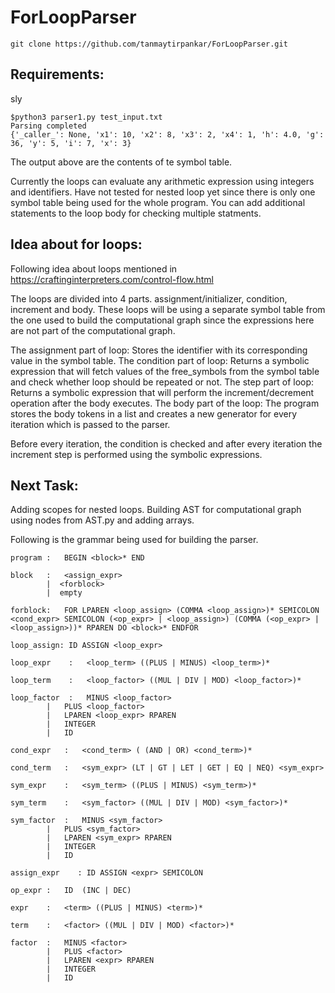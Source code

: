 # ForLoopParser
```
git clone https://github.com/tanmaytirpankar/ForLoopParser.git
```

## Requirements:
sly

```
$python3 parser1.py test_input.txt
Parsing completed
{'_caller_': None, 'x1': 10, 'x2': 8, 'x3': 2, 'x4': 1, 'h': 4.0, 'g': 36, 'y': 5, 'i': 7, 'x': 3}
```

The output above are the contents of te symbol table. 

Currently the loops can evaluate any arithmetic expression using integers and identifiers. Have not tested for nested loop yet since there is only one symbol table being used for the whole program. You can add additional statements to the loop body for checking multiple statments.

## Idea about for loops:
Following idea about loops mentioned in https://craftinginterpreters.com/control-flow.html

The loops are divided into 4 parts. assignment/initializer, condition, increment and body. These loops will be using a separate symbol table from the one used to build the computational graph since the expressions here are not part of the computational graph.

The assignment part of loop: Stores the identifier with its corresponding value in the symbol table.
The condition part of loop: Returns a symbolic expression that will fetch values of the free_symbols from the symbol table and check whether loop should be repeated or not.
The step part of loop: Returns a symbolic expression that will perform the increment/decrement operation after the body executes.
The body part of the loop: The program stores the body tokens in a list and creates a new generator for every iteration which is passed to the parser.

Before every iteration, the condition is checked and after every iteration the increment step is performed using the symbolic expressions.

## Next Task:
Adding scopes for nested loops.
Building AST for computational graph using nodes from AST.py and adding arrays.

Following is the grammar being used for building the parser. 
```
program :   BEGIN <block>* END

block   :   <assign_expr>
        |  <forblock>
        |  empty

forblock:   FOR LPAREN <loop_assign> (COMMA <loop_assign>)* SEMICOLON <cond_expr> SEMICOLON (<op_expr> | <loop_assign>) (COMMA (<op_expr> | <loop_assign>))* RPAREN DO <block>* ENDFOR

loop_assign: ID ASSIGN <loop_expr>

loop_expr    :   <loop_term> ((PLUS | MINUS) <loop_term>)*

loop_term    :   <loop_factor> ((MUL | DIV | MOD) <loop_factor>)*

loop_factor  :   MINUS <loop_factor>
        |   PLUS <loop_factor>
        |   LPAREN <loop_expr> RPAREN
        |   INTEGER
        |   ID

cond_expr   :   <cond_term> ( (AND | OR) <cond_term>)*

cond_term   :   <sym_expr> (LT | GT | LET | GET | EQ | NEQ) <sym_expr>

sym_expr    :   <sym_term> ((PLUS | MINUS) <sym_term>)*

sym_term    :   <sym_factor> ((MUL | DIV | MOD) <sym_factor>)*

sym_factor  :   MINUS <sym_factor>
        |   PLUS <sym_factor>
        |   LPAREN <sym_expr> RPAREN
        |   INTEGER
        |   ID

assign_expr    : ID ASSIGN <expr> SEMICOLON

op_expr :   ID  (INC | DEC)

expr    :   <term> ((PLUS | MINUS) <term>)*

term    :   <factor> ((MUL | DIV | MOD) <factor>)*

factor  :   MINUS <factor>
        |   PLUS <factor>
        |   LPAREN <expr> RPAREN
        |   INTEGER
        |   ID

```
